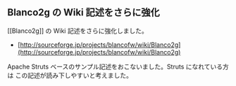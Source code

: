 ##  Blanco2g の Wiki 記述をさらに強化

[[Blanco2g]] の Wiki 記述をさらに強化しました。


*  [http://sourceforge.jp/projects/blancofw/wiki/Blanco2g](http://sourceforge.jp/projects/blancofw/wiki/Blanco2g)


Apache Struts ベースのサンプル記述をおこないました。Struts になれている方は この記述が読み下しやすいと考えました。


